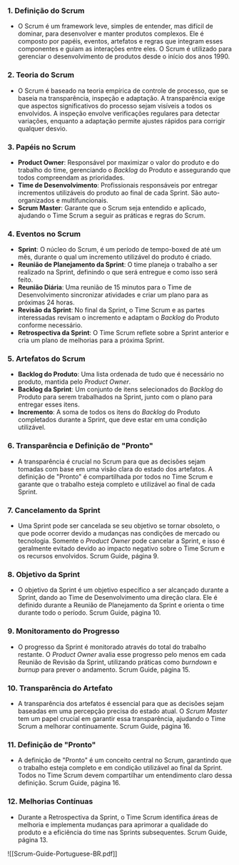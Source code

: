 ### 1. **Definição do Scrum**

- O Scrum é um framework leve, simples de entender, mas difícil de dominar, para desenvolver e manter produtos complexos. Ele é composto por papéis, eventos, artefatos e regras que integram esses componentes e guiam as interações entre eles. O Scrum é utilizado para gerenciar o desenvolvimento de produtos desde o início dos anos 1990.

### 2. **Teoria do Scrum**

- O Scrum é baseado na teoria empírica de controle de processo, que se baseia na transparência, inspeção e adaptação. A transparência exige que aspectos significativos do processo sejam visíveis a todos os envolvidos. A inspeção envolve verificações regulares para detectar variações, enquanto a adaptação permite ajustes rápidos para corrigir qualquer desvio.

### 3. **Papéis no Scrum**

- **Product Owner**: Responsável por maximizar o valor do produto e do trabalho do time, gerenciando o _Backlog_ do Produto e assegurando que todos compreendam as prioridades.
- **Time de Desenvolvimento**: Profissionais responsáveis por entregar incrementos utilizáveis do produto ao final de cada Sprint. São auto-organizados e multifuncionais.
- **Scrum Master**: Garante que o Scrum seja entendido e aplicado, ajudando o Time Scrum a seguir as práticas e regras do Scrum.

### 4. **Eventos no Scrum**

- **Sprint**: O núcleo do Scrum, é um período de tempo-boxed de até um mês, durante o qual um incremento utilizável do produto é criado.
- **Reunião de Planejamento da Sprint**: O time planeja o trabalho a ser realizado na Sprint, definindo o que será entregue e como isso será feito.
- **Reunião Diária**: Uma reunião de 15 minutos para o Time de Desenvolvimento sincronizar atividades e criar um plano para as próximas 24 horas.
- **Revisão da Sprint**: No final da Sprint, o Time Scrum e as partes interessadas revisam o incremento e adaptam o _Backlog_ do Produto conforme necessário.
- **Retrospectiva da Sprint**: O Time Scrum reflete sobre a Sprint anterior e cria um plano de melhorias para a próxima Sprint.

### 5. **Artefatos do Scrum**

- **Backlog do Produto**: Uma lista ordenada de tudo que é necessário no produto, mantida pelo _Product Owner_.
- **Backlog da Sprint**: Um conjunto de itens selecionados do _Backlog_ do Produto para serem trabalhados na Sprint, junto com o plano para entregar esses itens.
- **Incremento**: A soma de todos os itens do _Backlog_ do Produto completados durante a Sprint, que deve estar em uma condição utilizável.

### 6. **Transparência e Definição de "Pronto"**

- A transparência é crucial no Scrum para que as decisões sejam tomadas com base em uma visão clara do estado dos artefatos. A definição de "Pronto" é compartilhada por todos no Time Scrum e garante que o trabalho esteja completo e utilizável ao final de cada Sprint.

### 7. **Cancelamento da Sprint**

- Uma Sprint pode ser cancelada se seu objetivo se tornar obsoleto, o que pode ocorrer devido a mudanças nas condições de mercado ou tecnologia. Somente o _Product Owner_ pode cancelar a Sprint, e isso é geralmente evitado devido ao impacto negativo sobre o Time Scrum e os recursos envolvidos. Scrum Guide, página 9.

### 8. **Objetivo da Sprint**

- O objetivo da Sprint é um objetivo específico a ser alcançado durante a Sprint, dando ao Time de Desenvolvimento uma direção clara. Ele é definido durante a Reunião de Planejamento da Sprint e orienta o time durante todo o período. Scrum Guide, página 10.

### 9. **Monitoramento do Progresso**

- O progresso da Sprint é monitorado através do total do trabalho restante. O _Product Owner_ avalia esse progresso pelo menos em cada Reunião de Revisão da Sprint, utilizando práticas como _burndown_ e _burnup_ para prever o andamento. Scrum Guide, página 15.

### 10. **Transparência do Artefato**

- A transparência dos artefatos é essencial para que as decisões sejam baseadas em uma percepção precisa do estado atual. O _Scrum Master_ tem um papel crucial em garantir essa transparência, ajudando o Time Scrum a melhorar continuamente. Scrum Guide, página 16.

### 11. **Definição de "Pronto"**

- A definição de "Pronto" é um conceito central no Scrum, garantindo que o trabalho esteja completo e em condição utilizável ao final da Sprint. Todos no Time Scrum devem compartilhar um entendimento claro dessa definição. Scrum Guide, página 16.

### 12. **Melhorias Contínuas**

- Durante a Retrospectiva da Sprint, o Time Scrum identifica áreas de melhoria e implementa mudanças para aprimorar a qualidade do produto e a eficiência do time nas Sprints subsequentes. Scrum Guide, página 13.

![[Scrum-Guide-Portuguese-BR.pdf]]